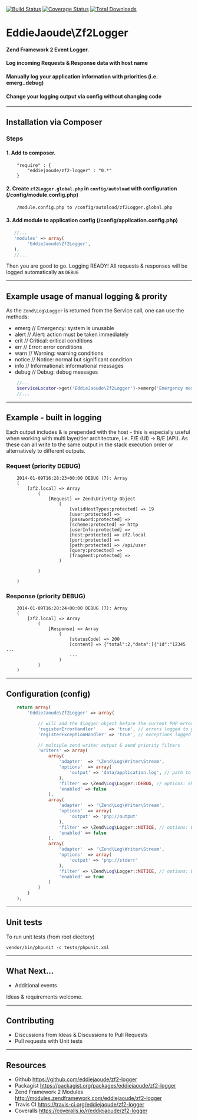 [![Build Status](https://travis-ci.org/eddiejaoude/zf2-logger.png)](https://travis-ci.org/eddiejaoude/zf2-logger)
[![Coverage Status](https://coveralls.io/repos/eddiejaoude/zf2-logger/badge.png?branch=master)](https://coveralls.io/r/eddiejaoude/zf2-logger?branch=master)
[![Total Downloads](https://poser.pugx.org/eddiejaoude/zf2-logger/downloads.png)](https://packagist.org/packages/eddiejaoude/zf2-logger)

# EddieJaoude\Zf2Logger

#### Zend Framework 2 Event Logger.
#### Log incoming Requests &amp; Response data with host name
#### Manually log your application information with priorities (i.e. emerg..debug)
#### Change your logging output via config without changing code

---

## Installation via Composer

### Steps 

#### 1. Add to composer.

```
    "require" : {
        "eddiejaoude/zf2-logger" : "0.*"
    }
```

#### 2. Create ```zf2Logger.global.php``` in ```config/autoload``` with configuration (/config/module.config.php)

```
    /module.config.php to /config/autoload/zf2Logger.global.php
```

#### 3. Add module to application config (/config/application.config.php)

```PHP
   //...
   'modules' => array(
        'EddieJaoude\Zf2Logger',
   ),
   //...
```

Then you are good to go. Logging READY! All requests & responses will be logged automatically as ```DEBUG```

---

## Example usage of manual logging & prority

As the ```Zend\Log\Logger``` is returned from the Service call, one can use the methods:
* emerg  // Emergency: system is unusable
* alert  // Alert: action must be taken immediately
* crit   // Critical: critical conditions
* err    // Error: error conditions
* warn   // Warning: warning conditions
* notice // Notice: normal but significant condition
* info   // Informational: informational messages
* debug  // Debug: debug messages

```PHP
    //...
    $serviceLocator->get('EddieJaoude\Zf2Logger')->emerg('Emergency message');
    //...
```

---

## Example - built in logging

Each output includes & is prepended with the host - this is especially useful when working with multi layer/tier architecture, i.e. F/E (UI) -> B/E (API). As these can all write to the same output in the stack execution order or alternatively to different outputs.

### Request (priority DEBUG)

```
    2014-01-09T16:28:23+00:00 DEBUG (7): Array
    (
        [zf2.local] => Array
            (
                [Request] => Zend\Uri\Http Object
                    (
                        [validHostTypes:protected] => 19
                        [user:protected] =>
                        [password:protected] =>
                        [scheme:protected] => http
                        [userInfo:protected] =>
                        [host:protected] => zf2.local
                        [port:protected] =>
                        [path:protected] => /api/user
                        [query:protected] =>
                        [fragment:protected] =>
                    )

            )

    )
```

### Response (priority DEBUG)

```
    2014-01-09T16:28:24+00:00 DEBUG (7): Array
    (
        [zf2.local] => Array
            (
                [Response] => Array
                    (
                        [statusCode] => 200
                        [content] => {"total":2,"data":[{"id":"12345 ...
                        ...
                    )
            )
    )
```

---

## Configuration (config)

```PHP
    return array(
        'EddieJaoude\Zf2Logger' => array(

            // will add the $logger object before the current PHP error handler
            'registerErrorHandler'     => 'true', // errors logged to your writers
            'registerExceptionHandler' => 'true', // exceptions logged to your writers

            // multiple zend writer output & zend priority filters
            'writers' => array(
                array(
                    'adapter'  => '\Zend\Log\Writer\Stream',
                    'options'  => array(
                        'output' => 'data/application.log', // path to file
                    ),
                    'filter' => \Zend\Log\Logger::DEBUG, // options: EMERG, ALERT, CRIT, ERR, WARN, NOTICE, INFO, DEBUG
                    'enabled' => false
                ),
                array(
                    'adapter'  => '\Zend\Log\Writer\Stream',
                    'options'  => array(
                        'output' => 'php://output'
                    ),
                    'filter' => \Zend\Log\Logger::NOTICE, // options: EMERG, ALERT, CRIT, ERR, WARN, NOTICE, INFO, DEBUG
                    'enabled' => false
                ),
                array(
                    'adapter'  => '\Zend\Log\Writer\Stream',
                    'options'  => array(
                        'output' => 'php://stderr'
                    ),
                    'filter' => \Zend\Log\Logger::NOTICE, // options: EMERG, ALERT, CRIT, ERR, WARN, NOTICE, INFO, DEBUG
                    'enabled' => true
                )
            )
        )
    );

```

---

## Unit tests

To run unit tests (from root diectory)

```
vendor/bin/phpunit -c tests/phpunit.xml
```

---

## What Next...

* Additional events

Ideas & requirements welcome.

---

## Contributing

* Discussions from Ideas & Discussions to Pull Requests
* Pull requests with Unit tests

---

## Resources

* Github https://github.com/eddiejaoude/zf2-logger
* Packagist https://packagist.org/packages/eddiejaoude/zf2-logger
* Zend Framework 2 Modules http://modules.zendframework.com/eddiejaoude/zf2-logger
* Travis CI https://travis-ci.org/eddiejaoude/zf2-logger
* Coveralls https://coveralls.io/r/eddiejaoude/zf2-logger

